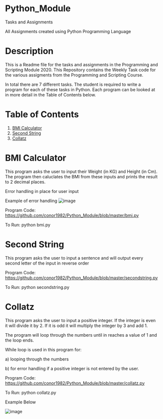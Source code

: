 # Python_Module
Tasks and Assignments

All Assignments created using Python Programming Language

# Description

This is a Readme file for the tasks and assignments in the Programming and Scripting Module 2020. This Repository contains the Weekly Task code for the various assigments from the Programming and Scripting Course. 

In total there are 7 different tasks. The student is required to write a program for each of these tasks in Python. Each program can be looked at in more detail in the Table of Contents below.

# Table of Contents

1. [BMI Calculator](#bmi-calculator)
2. [Second String](#second-string)
3. [Collatz](#collatz)
      
# BMI Calculator
This program asks the user to input their Weight (in KG) and Height (in Cm). The program then caluclates the BMI from these inputs and prints the result to 2 decimal places.

Error handling in place for user input

Example of error handling
![image](https://user-images.githubusercontent.com/60179438/77441489-6521bb00-6de1-11ea-957b-d29ea9f4ec5c.png)

Program Code: https://github.com/conor1982/Python_Module/blob/master/bmi.py

To Run: python bmi.py

# Second String
This program asks the user to input a sentence and will output every second letter of the input in reverse order

Program Code: https://github.com/conor1982/Python_Module/blob/master/secondstring.py 

To Run: python secondstring.py

# Collatz
This program asks the user to input a positive integer. If the integer is even it will divide it by 2. If it is odd it will multiply the integer by 3 and add 1.

The program will loop through the numbers until in reaches a value of 1 and the loop ends.

While loop is used in this program for:

 a) looping through the numbers

 b) for error handling if a positive integer is not entered by the user.

Program Code: https://github.com/conor1982/Python_Module/blob/master/collatz.py

To Run: python collatz.py

Example Below

![image](https://user-images.githubusercontent.com/60179438/77440811-a06fba00-6de0-11ea-8282-e368f522eb0b.png)